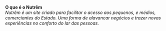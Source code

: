 **O que é o Nutrêm** <br>
*Nutrêm é um site criado para facilitar o acesso aos pequenos, e médios, comerciantes do Estado. Uma forma de alavancar negócios e trazer novas experiências no conforto do lar das pessoas.*
